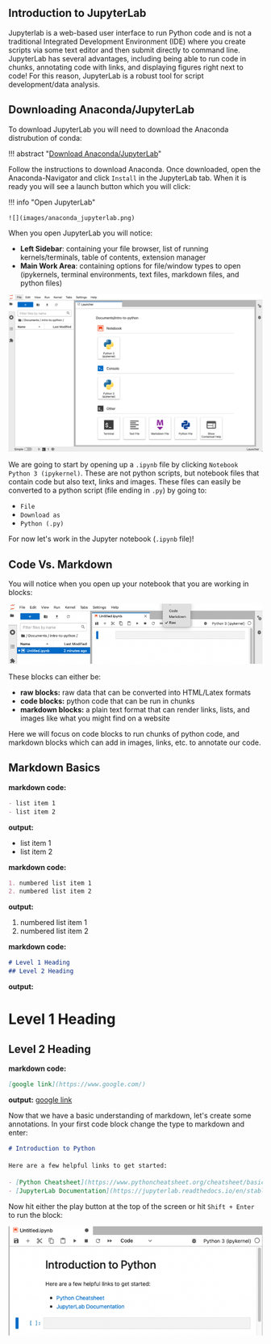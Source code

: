 ## Introduction to JupyterLab

Jupyterlab is a web-based user interface to run Python code and is not a traditional Integrated Development Environment (IDE) where you create scripts via some text editor and then submit directly to command line. JupyterLab has several advantages, including being able to run code in chunks, annotating code with links, and displaying figures right next to code! For this reason, JupyterLab is a robust tool for script development/data analysis. 

## Downloading Anaconda/JupyterLab

To download JupyterLab you will need to download the Anaconda distrubution of conda:

!!! abstract "[Download Anaconda/JupyterLab](https://www.anaconda.com/download)"

Follow the instructions to download Anaconda. Once downloaded, open the Anaconda-Navigator and click `Install` in the JupyterLab tab. When it is ready you will see a launch button which you will click:

!!! info "Open JupyterLab"

    ![](images/anaconda_jupyterlab.png)

When you open JupyterLab you will notice:

- **Left Sidebar**: containing your file browser, list of running kernels/terminals, table of contents, extension manager
- **Main Work Area**: containing options for file/window types to open (ipykernels, terminal environments, text files, markdown files, and python files)

![](images/jupyterlab.png)

We are going to start by opening up a `.ipynb` file by clicking `Notebook Python 3 (ipykernel)`. These are not python scripts, but notebook files that contain code but also text, links and images. These files can easily be converted to a python script (file ending in `.py`) by going to:

- `File`
- `Download as`
- `Python (.py)`

For now let's work in the Jupyter notebook (`.ipynb` file)!

## Code Vs. Markdown

You will notice when you open up your notebook that you are working in blocks:

![](images/blocks.png)

These blocks can either be:

- **raw blocks:** raw data that can be converted into HTML/Latex formats
- **code blocks:** python code that can be run in chunks
- **markdown blocks:** a plain text format that can render links, lists, and images like what you might find on a website

Here we will focus on code blocks to run chunks of python code, and markdown blocks which can add in images, links, etc. to annotate our code.

## Markdown Basics

**markdown code:**

```md
- list item 1
- list item 2
```
**output:**
- list item 1
- list item 2

**markdown code:**

```md
1. numbered list item 1
2. numbered list item 2
```
**output:**
1. numbered list item 1
2. numbered list item 2

**markdown code:**

```md
# Level 1 Heading
## Level 2 Heading
```
**output:**
# Level 1 Heading
## Level 2 Heading

**markdown code:**

```md
[google link](https://www.google.com/)
```
**output:**
[google link](https://www.google.com/)

Now that we have a basic understanding of markdown, let's create some annotations. In your first code block change the type to markdown and enter:

```md
# Introduction to Python 

Here are a few helpful links to get started:

- [Python Cheatsheet](https://www.pythoncheatsheet.org/cheatsheet/basics)
- [JupyterLab Documentation](https://jupyterlab.readthedocs.io/en/stable/)
```

Now hit either the play button at the top of the screen or hit `Shift + Enter` to run the block:

![](images/markdown-block.png)
